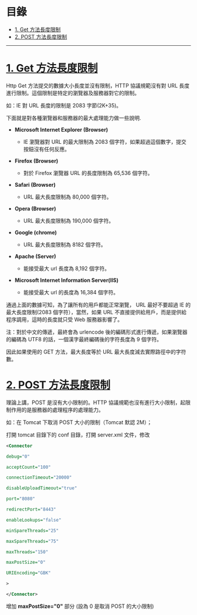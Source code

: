 <h1 id="top">目錄</h1>

- [1. Get 方法長度限制](#s1)
- [2. POST 方法長度限制](#s2)

---

# <a id='s1' class='md-title' href='#top'>1. Get 方法長度限制</a>

Http Get 方法提交的數據大小長度並沒有限制，HTTP 協議規範沒有對 URL 長度進行限制。這個限制是特定的瀏覽器及服務器對它的限制。

如：IE 對 URL 長度的限制是 2083 字節(2K+35)。

下面就是對各種瀏覽器和服務器的最大處理能力做一些說明.

- **Microsoft Internet Explorer (Browser)**

  - IE 瀏覽器對 URL 的最大限制為 2083 個字符，如果超過這個數字，提交按鈕沒有任何反應。

- **Firefox (Browser)**

  - 對於 Firefox 瀏覽器 URL 的長度限制為 65,536 個字符。

- **Safari (Browser)**

  - URL 最大長度限制為 80,000 個字符。

- **Opera (Browser)**

  - URL 最大長度限制為 190,000 個字符。

- **Google (chrome)**

  - URL 最大長度限制為 8182 個字符。

- **Apache (Server)**

  - 能接受最大 url 長度為 8,192 個字符。

- **Microsoft Internet Information Server(IIS)**

  - 能接受最大 url 的長度為 16,384 個字符。

通過上面的數據可知，為了讓所有的用戶都能正常瀏覽， URL 最好不要超過 IE 的最大長度限制(2083 個字符），當然，如果 URL 不直接提供給用戶，而是提供給程序調用，這時的長度就只受 Web 服務器影響了。

注：對於中文的傳遞，最終會為 urlencode 後的編碼形式進行傳遞，如果瀏覽器的編碼為 UTF8 的話，一個漢字最終編碼後的字符長度為 9 個字符。

因此如果使用的 GET 方法，最大長度等於 URL 最大長度減去實際路徑中的字符數。

# <a id='s2' class='md-title' href='#top'>2. POST 方法長度限制</a>

理論上講，POST 是沒有大小限制的。HTTP 協議規範也沒有進行大小限制，起限制作用的是服務器的處理程序的處理能力。

如：在 Tomcat 下取消 POST 大小的限制（Tomcat 默認 2M）；

打開 tomcat 目錄下的 conf 目錄，打開 server.xml 文件，修改

```xml
<Connector

debug="0"

acceptCount="100"

connectionTimeout="20000"

disableUploadTimeout="true"

port="8080"

redirectPort="8443"

enableLookups="false"

minSpareThreads="25"

maxSpareThreads="75"

maxThreads="150"

maxPostSize="0"

URIEncoding="GBK"

>

</Connector>
```

增加 **maxPostSize="0"** 部分 (設為 0 是取消 POST 的大小限制)
